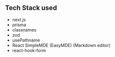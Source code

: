 ## Tech Stack used
- next.js
- prisma
- classnames 
- zod
- usePathname
- React SimpleMDE (EasyMDE) (Markdown editor)
- react-hook-form